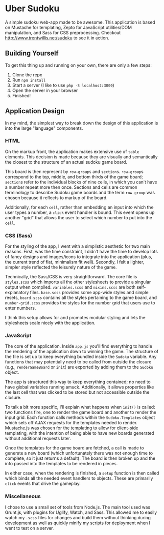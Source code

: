 # Uber Sudoku

A simple sudoku web-app made to be awesome. This application is based on Mustache for templating, Zepto for JavaScript utilities/DOM manipulation, and Sass for CSS preprocessing. Checkout http://www.trentwillis.net/sudoku to see it in action.

## Building Yourself

To get this thing up and running on your own, there are only a few steps:

1. Clone the repo
2. Run `npm install`
3. Start a server (I like to use `php -S localhost:3000`)
4. Open the server in your browser
5. Finished!

## Application Design
In my mind, the simplest way to break down the design of this application is into the large "language" components.

### HTML
On the markup front, the application makes extensive use of `table` elements. This decision is made because they are visually and semantically the closest to the structure of an actual sudoku game board.

This board is then represent by `row-group`s and `section`s. `row-group`s correspond to the top, middle, and bottom thirds of the game board; `section`s refer to the individual blocks of nine cells, in which you can't have a number repeat more then once. Sections and cells are common terminology to describe Sudoku game boards and the term `row-group` was chosen because it reflects to markup of the board.

Additionally, for each `cell`, rather than embedding an input into which the user types a number, a `click` event handler is bound. This event opens up another "grid" that allows the user to select which number to put into the `cell`.

### CSS (Sass)
For the styling of the app, I went with a simplistic aesthetic for two main reasons. First, was the time constraint, I didn't have the time to develop lots of fancy designs and images/icons to integrate into the application (plus, the current trend of flat, minimalism fit well). Secondly, I felt a lighter, simpler style reflected the leisurely nature of the game.

Technically, the Sass/CSS is very straightforward. The core file is `styles.scss` which imports all the other stylesheets to provide a singular output when compiled. `variables.scss` and `mixins.scss` are both self-explanatory files. `base.scss` provides some app-wide styles and simple resets, `board.scss` contains all the styles pertaining to the game board, and `number-grid.scss` provides the styles for the number grid that users use to enter numbers.

I think this setup allows for and promotes modular styling and lets the stylesheets scale nicely with the application.

### JavaScript
The core of the application. Inside `app.js` you'll find everything to handle the rendering of the application down to winning the game. The structure of the file is set up to keep everything bundled inside the `Sudoku` variable. Any functions that may potentially need to be called from outside the closure (e.g., `renderGameBoard` or `init`) are exported by adding them to the `Sudoku` object.

The app is structured this way to keep everything contained; no need to have global variables running amuck. Additionally, it allows properties like the last cell that was clicked to be stored but not accessible outside the closure.

To talk a bit more specific, I'll explain what happens when `init()` is called: two functions fire, one to render the game board and another to render the input grid. Each function calls methods within the `Sudoku.Templates` object which sets off AJAX requests for the templates needed to render. Mustache.js was chosen for the templating to allow for client-side templating, with the intention of being able to have new boards generated without additional requests later.

Once the templates for the game board are fetched, a call is made to generate a new board (which unfortunately there was not enough time to complete, so it just returns a default). The board is then broken up and the info passed into the templates to be rendered in pieces.

In either case, when the rendering is finished, a `setup` function is then called which binds all the needed event handlers to objects. These are primarily `click` events that drive the gameplay.

### Miscellaneous
I chose to use a small set of tools from Node.js. The main tool used was Grunt.js, with plugins for Uglify, Watch, and Sass. This allowed me to easily watch my `.scss` files for changes and build them without thinking during development as well as quickly minify my scripts for deployment when I went to test on a server.
